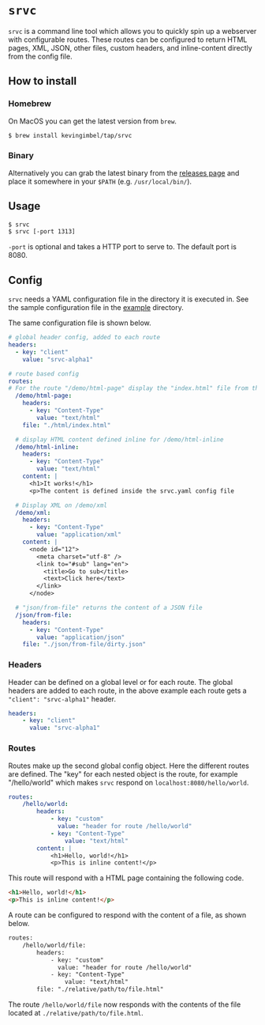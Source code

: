 # `srvc`

`srvc` is a command line tool which allows you to quickly spin up a webserver with configurable routes. These routes can be configured to return HTML pages, XML, JSON, other files, custom headers, and inline-content directly from the config file.

## How to install

### Homebrew

On MacOS you can get the latest version from `brew`.

```sh
$ brew install kevingimbel/tap/srvc
```

### Binary

Alternatively you can grab the latest binary from the [releases page](https://github.com/kevingimbel/srvc/releases) and place it somewhere in your `$PATH` (e.g. `/usr/local/bin/`).

## Usage

```sh
$ srvc
$ srvc [-port 1313]
```

`-port` is optional and takes a HTTP port to serve to. The default port is 8080.

## Config

`srvc` needs a YAML configuration file in the directory it is executed in. See the sample configuration file in the [example](/example/) directory.

The same configuration file is shown below.

```yaml
# global header config, added to each route
headers:
  - key: "client"
    value: "srvc-alpha1"

# route based config
routes:
# For the route "/demo/html-page" display the "index.html" file from the "html" fodler
  /demo/html-page:
    headers:
      - key: "Content-Type"
        value: "text/html"
    file: "./html/index.html"

  # display HTML content defined inline for /demo/html-inline
  /demo/html-inline:
    headers:
      - key: "Content-Type"
        value: "text/html"
    content: |
      <h1>It works!</h1>
      <p>The content is defined inside the srvc.yaml config file

  # Display XML on /demo/xml
  /demo/xml:
    headers:
      - key: "Content-Type"
        value: "application/xml"
    content: |
      <node id="12">
        <meta charset="utf-8" />
        <link to="#sub" lang="en">
          <title>Go to sub</title>
          <text>Click here</text>
        </link>
      </node>

  # "json/from-file" returns the content of a JSON file
  /json/from-file:
    headers:
      - key: "Content-Type"
        value: "application/json"
    file: "./json/from-file/dirty.json"
```

### Headers

Header can be defined on a global level or for each route. The global headers are added to each route, in the above example each route gets a `"client": "srvc-alpha1"` header.

```yaml
headers:
    - key: "client"
      value: "srvc-alpha1"
```

### Routes

Routes make up the second global config object. Here the different routes are defined. The "key" for each nested object is the route, for example "/hello/world" which makes `srvc` respond on `localhost:8080/hello/world`.

```yaml
routes:
    /hello/world:
        headers:
            - key: "custom"
              value: "header for route /hello/world"      
            - key: "Content-Type"
                value: "text/html"
        content: |
            <h1>Hello, world!</h1>
            <p>This is inline content!</p>
```

This route will respond with a HTML page containing the following code.

```html
<h1>Hello, world!</h1>
<p>This is inline content!</p>
```

A route can be configured to respond with the content of a file, as shown below.

```html
routes:
    /hello/world/file:
        headers:
            - key: "custom"
              value: "header for route /hello/world"      
            - key: "Content-Type"
                value: "text/html"
        file: "./relative/path/to/file.html"
```

The route `/hello/world/file` now responds with the contents of the file located at `./relative/path/to/file.html`.
